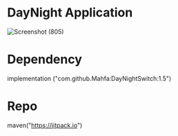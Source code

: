 # DayNight Application
![Screenshot (805)](https://github.com/kajendra10/DayNight/assets/84381668/346e2e9b-af88-4bf9-a36e-7bfff3bd8d1b)

# Dependency
implementation ("com.github.Mahfa:DayNightSwitch:1.5")

# Repo
maven("https://jitpack.io")
